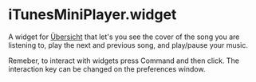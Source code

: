 # iTunesMiniPlayer.widget
A widget for [Übersicht](http://tracesof.net/uebersicht/) that let's you see the cover of the song you are listening to, play the next and previous song, and play/pause your music.

Remeber, to interact with widgets press Command and then click. The interaction key can be changed on the preferences window.
